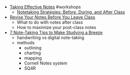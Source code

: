 - [Taking Effective Notes](https://sites.austincc.edu/student-skills-workshops/taking-effective-notes/) #workshops
	- [Notetaking Strategies: Before, During, and After Class](https://sites.austincc.edu/student-skills-workshops/taking-effective-notes/notetaking-strategies/)
- [Revise Your Notes Before You Leave Class](https://lifehacker.com/revise-your-notes-before-you-leave-class-1850774684)
	- What to do with notes after class
	- How to maximize your post-class notes
- [7 Note-Taking Tips to Make Studying a Breeze](https://www.grammarly.com/blog/note-taking/)
	- handwriting vs digital note-taking
	- methods
		- outlining
		- charting
		- mapping
		- Cornell Notes system
		- SQ4R